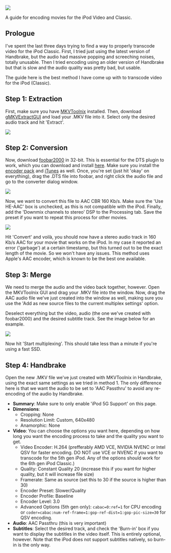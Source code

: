 ![](https://github.com/adriaanjelle/ipod-video-guide/blob/main/ipod-video-guide.jpg)

A guide for encoding movies for the iPod Video and Classic.

## Prologue
I've spent the last three days trying to find a way to properly transcode video for the iPod Classic. First, I tried just using the latest version of Handbrake, but the audio had massive popping and screeching noises, totally unusable. Then I tried encoding using an older version of Handbrake but that is slow and the audio quality was pretty bad, but usable.

The guide here is the best method I have come up with to transcode video for the iPod (Classic).

## Step 1: Extraction
First, make sure you have [MKVToolnix](https://mkvtoolnix.download/downloads.html#windows) installed. Then, download [gMKVExtractGUI](https://sourceforge.net/projects/gmkvextractgui/) and load your .MKV file into it. Select only the desired audio track and hit 'Extract'.

![](https://github.com/adriaanjelle/ipod-video-guide/blob/main/Screenshots/Screenshot%202024-04-29%20132654.png)

## Step 2: Conversion
Now, download [foobar2000](https://www.foobar2000.org/download) in 32-bit. This is essential for the DTS plugin to work, which you can download and install [here](https://www.foobar2000.org/components/view/foo_input_dts). Make sure you install the [encoder pack](https://www.foobar2000.org/encoderpack) and [iTunes](https://www.microsoft.com/store/productId/9PB2MZ1ZMB1S?ocid=pdpshare) as well. Once, you're set (just hit 'okay' on everything), drag the .DTS file into foobar, and right click the audio file and go to the converter dialog window.

![](https://github.com/adriaanjelle/ipod-video-guide/blob/main/Screenshots/Screenshot%202024-04-29%20130000.png)

Now, we want to convert this file to AAC CBR 160 Kb/s. Make sure the 'Use HE-AAC' box is unchecked, as this is not compatible with the iPod. Finally, add the 'Downmix channels to stereo' DSP to the Processing tab. Save the preset if you want to repeat this process for other movies.

![](https://github.com/adriaanjelle/ipod-video-guide/blob/main/Screenshots/Screenshot%202024-04-29%20143903.png)

Hit 'Convert' and voilà, you should now have a stereo audio track in 160 Kb/s AAC for your movie that works on the iPod. In my case it reported an error ('garbage') at a certain timestamp, but this turned out to be the exact length of the movie. So we won't have any issues. This method uses Apple's AAC encoder, which is known to be the best one available.

## Step 3: Merge
We need to merge the audio and the video back together, however. Open the MKVToolnix GUI and drag your .MKV file into the window. Now, drag the AAC audio file we've just created into the window as well, making sure you use the 'Add as new source files to the current multiplex settings' option.

Deselect everything but the video, audio (the one we've created with foobar2000) and the desired subtitle track. See the image below for an example.

![](https://github.com/adriaanjelle/ipod-video-guide/blob/main/Screenshots/Screenshot%202024-04-29%20143952.png)

Now hit 'Start multiplexing'. This should take less than a minute if you're using a fast SSD.

## Step 4: Handbrake
Open the new .MKV file we've just created with MKVToolnix in Handbrake, using the exact same settings as we tried in method 1. The only difference here is that we want the audio to be set to 'AAC Passthru' to avoid any re-encoding of the audio by Handbrake.

- **Summary**: Make sure to only enable 'iPod 5G Support' on this page.
- **Dimensions**:
  - Cropping: None
  - Resolution Limit: Custom, 640x480
  - Anamorphic: None
- **Video**: You can choose the options you want here, depending on how long you want the encoding process to take and the quality you want to get.
  - Video Encoder: H.264 (prefferably AMD VCE, NVIDIA NVENC or Intel QSV for faster encoding. DO NOT use VCE or NVENC if you want to transcode for the 5th gen iPod. Any of the options should work for the 6th gen iPod Classic.)
  - Quality: Constant Quality 20 (increase this if you want for higher quality, but it will increase file size)
  - Framerate: Same as source (set this to 30 if the source is higher than 30)
  - Encoder Preset: Slower/Quality
  - Encoder Profile: Baseline
  - Encoder Level: 3.0
  - Advanced Options (5th gen only): `cabac=0:ref=1` for CPU encoding or `coder=cabac:num-ref-frame=1:gop-ref-dist=1:gop-pic-size=30` for QSV encoding.
- **Audio**: AAC Passthru (this is very important)
- **Subtitles**: Select the desired track, and check the 'Burn-in' box if you want to display the subtitles in the video itself. This is entirely optional, however. Note that the iPod does not support subtitles natively, so burn-in is the only way.
